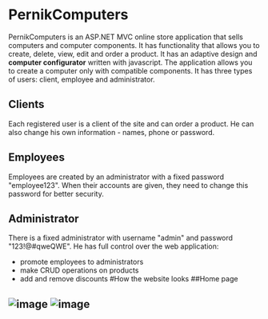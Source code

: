 # PernikComputers
PernikComputers is an ASP.NET MVC online store application that sells computers and computer components. It has functionality that allows you to create, delete, view, edit and order a product. It has an adaptive design and **computer configurator** written with javascript. The application allows you to create a computer only with compatible components. It has three types of users: client, employee and administrator. 
## Clients
Each registered user is a client of the site and can order a product. He can also change his own information - names, phone or password.
## Employees
Employees are created by an administrator with a fixed password "employee123". When their accounts are given, they need to change this password for better security.
## Administrator
There is a fixed administrator with username "admin" and password "123!@#qweQWE". He has full control over the web application:
- promote employees to administrators
- make CRUD operations on products
- add and remove discounts
#How the website looks
##Home page

![image](https://user-images.githubusercontent.com/68680691/215352229-3503c364-2c4d-472f-b886-5d30b28644ff.png)
![image](https://user-images.githubusercontent.com/68680691/215352242-dde9f268-3ef7-499b-8a78-41e5513b5ef5.png)
-----------------------------------------------------------------------------------------------------------------------
